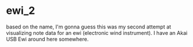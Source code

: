 # ewi\_2

based on the name, I'm gonna guess this was my second attempt at visualizing
note data for an ewi (electronic wind instrument). I have an Akai USB Ewi
around here somewhere.

